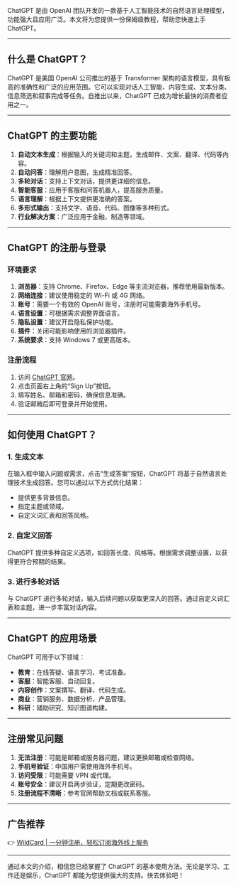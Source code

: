 ChatGPT 是由 OpenAI 团队开发的一款基于人工智能技术的自然语言处理模型，功能强大且应用广泛。本文将为您提供一份保姆级教程，帮助您快速上手 ChatGPT。

---

## 什么是 ChatGPT？

ChatGPT 是美国 OpenAI 公司推出的基于 Transformer 架构的语言模型，具有极高的准确性和广泛的应用范围。它可以实现对话人工智能、内容生成、文本分类、信息筛选和叙事完成等任务。自推出以来，ChatGPT 已成为增长最快的消费者应用之一。

---

## ChatGPT 的主要功能

1. **自动文本生成**：根据输入的关键词和主题，生成邮件、文案、翻译、代码等内容。
2. **自动问答**：理解用户意图，生成精准回答。
3. **多轮对话**：支持上下文对话，提供更详细的信息。
4. **智能客服**：应用于客服和问答机器人，提高服务质量。
5. **语言理解**：根据上下文提供更准确的答案。
6. **多形式输出**：支持文字、语音、代码、图像等多种形式。
7. **行业解决方案**：广泛应用于金融、制造等领域。

---

## ChatGPT 的注册与登录

### 环境要求

1. **浏览器**：支持 Chrome、Firefox、Edge 等主流浏览器，推荐使用最新版本。
2. **网络连接**：建议使用稳定的 Wi-Fi 或 4G 网络。
3. **账号**：需要一个有效的 OpenAI 账号，注册时可能需要海外手机号。
4. **语言设置**：可根据需求调整界面语言。
5. **隐私设置**：建议开启隐私保护功能。
6. **插件**：关闭可能影响使用的浏览器插件。
7. **系统要求**：支持 Windows 7 或更高版本。

### 注册流程

1. 访问 [ChatGPT 官网](https://bit.ly/bewildcard)。
2. 点击页面右上角的“Sign Up”按钮。
3. 填写姓名、邮箱和密码，确保信息准确。
4. 验证邮箱后即可登录并开始使用。

---

## 如何使用 ChatGPT？

### 1. 生成文本

在输入框中输入问题或需求，点击“生成答案”按钮，ChatGPT 将基于自然语言处理技术生成回答。您可以通过以下方式优化结果：
- 提供更多背景信息。
- 指定主题或领域。
- 自定义词汇表和回答风格。

### 2. 自定义回答

ChatGPT 提供多种自定义选项，如回答长度、风格等。根据需求调整设置，以获得更符合预期的结果。

### 3. 进行多轮对话

与 ChatGPT 进行多轮对话，输入后续问题以获取更深入的回答。通过自定义词汇表和主题，进一步丰富对话内容。

---

## ChatGPT 的应用场景

ChatGPT 可用于以下领域：
- **教育**：在线答疑、语言学习、考试准备。
- **客服**：智能客服、自动回复。
- **内容创作**：文案撰写、翻译、代码生成。
- **商业**：营销服务、数据分析、产品管理。
- **科研**：辅助研究、知识图谱构建。

---

## 注册常见问题

1. **无法注册**：可能是邮箱或服务器问题，建议更换邮箱或检查网络。
2. **手机号验证**：中国用户需使用海外手机号。
3. **访问受限**：可能需要 VPN 或代理。
4. **账号安全**：建议开启两步验证，定期更改密码。
5. **注册流程不清晰**：参考官网帮助文档或联系客服。

---

## 广告推荐

👉 [WildCard | 一分钟注册，轻松订阅海外线上服务](https://bit.ly/bewildcard)

---

通过本文的介绍，相信您已经掌握了 ChatGPT 的基本使用方法。无论是学习、工作还是娱乐，ChatGPT 都能为您提供强大的支持。快去体验吧！